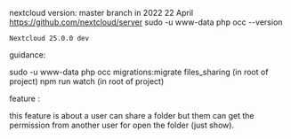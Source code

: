 nextcloud version:
master branch in 2022 22 April
https://github.com/nextcloud/server
sudo -u www-data php occ --version

  `Nextcloud 25.0.0 dev`
  
  guidance:
  
  sudo -u www-data php occ migrations:migrate files_sharing (in root of project)
  npm run watch (in root of project)
  
  feature :
  
  this feature is about a user can share a folder but them can get the permission from another user for open the folder (just show).
 
